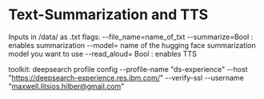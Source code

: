 # Text-Summarization and TTS
Inputs in /data/ as .txt
flags: 
--file_name=name_of_txt
--summarize=Bool : enables summarization
--model= name of the hugging face summarization model you want to use
--read_aloud= Bool : enables TTS

toolkit: deepsearch profile config --profile-name "ds-experience" --host "https://deepsearch-experience.res.ibm.com/" --verify-ssl --username "maxwell.litsios.hilber@gmail.com"
